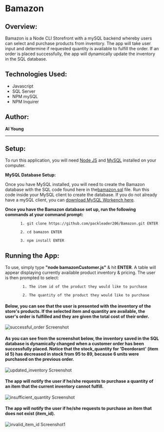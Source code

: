 # Bamazon

## Overview:

Bamazon is a Node CLI Storefront with a mySQL backend whereby users can select and purchase products from inventory. The app will take user input and determine if requested quantity is available to fulfill the order.  If an order is placed successfully, the app will dynamically update the inventory in the SQL database.

## Technologies Used:
- Javascript
- SQL Server
- NPM mySQL
- NPM Inquirer

## Author:

<strong>Al Young</strong>
<hr>

## Setup:

To run this application, you will need <a href="https://nodejs.org/en/download/">Node JS</a> and <a href="https://dev.mysql.com/doc/refman/5.6/en/installing.html">MySQL</a> installed on your computer.

<strong>MySQL Database Setup:</strong>

Once you have MySQL installed, you will need to create the Bamazon database with the SQL code found here in the<a href="https://github.com/packleader206/Bamazon/blob/master/bamazon.sql">bamazon.sql</a> file. Run this code inside your MySQL client to create the database.  If you do not already have a mySQL client, you can <a href="https://dev.mysql.com/downloads/workbench/">download MySQL Workench here</a>.

<strong>Once you have the Bamazon database set up, run the following commands at your command prompt:</strong>

           1. git clone https://github.com/packleader206/Bamazon.git ENTER
           
           2. cd bamazon ENTER
           
           3. npm install ENTER
           
## Running the App:

To use, simply type <strong>"node bamazonCustomer.js"</strong> & hit <strong>ENTER</strong>. A table will appear displaying currently available product inventory & pricing. The user is then prompted to select: 
 
            1. The item id of the product they would like to purchase
            
            2. The quantity of the product they would like to purchase
            
 #### Below, you can see that the user is presented with the inventory of the store's products.  If the selected item and quantity are available, the user's order is fulfilled and they are given the total cost of their order.
 
 <img src="https://packleader206.github.io/Bamazon/images/successful_order.png" alt="successful_order Screenshot">
 
 #### As you can see from the screenshot below, the inventory saved in the SQL database is dynamically changed when a customer order has been successfully placed. Notice that the stock_quantity for 'Deordorant' (item id 5) has decreased in stock from 95 to 89, because 6 units were purchased on the previous order.
 
 <img src="https://packleader206.github.io/Bamazon/images/updated_inventory.png" alt="updated_inventory Screenshot">
 
 #### The app will notify the user if he/she requests to purchase a quantity of an item that the current inventory cannot fulfill. 
 
 <img src="https://packleader206.github.io/Bamazon/images/insufficient_quantity.png" alt="insufficient_quantity Screenshot">
 
 #### The app will notify the user if he/she requests to purchase an item that does not exist (item_id).
 
 <img src="https://packleader206.github.io/Bamazon/images/invalid_item_id.png" alt="invalid_item_id Screenshot1">
